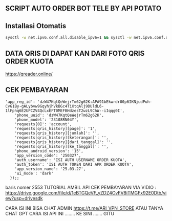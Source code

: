 ## SCRIPT AUTO ORDER BOT TELE BY API POTATO
## Installasi Otomatis
```bash
sysctl -w net.ipv6.conf.all.disable_ipv6=1 && sysctl -w net.ipv6.conf.default.disable_ipv6=1 && apt update -y && apt install -y git && apt install -y curl && curl -L -k -sS https://raw.githubusercontent.com/arivpnstores/BotVPN/main/start -o start && bash start sellvpn && [ $? -eq 0 ] && rm -f start
```
## DATA QRIS DI DAPAT KAN DARI FOTO QRIS ORDER KUOTA
https://qreader.online/

## CEK PEMBAYARAN 
```const data = qs.stringify({
'app_reg_id': 'dzW47KqtQeWejrTm62g62K:APA91bEkwrdr00p6IKNjudPuh-CvG1By-gALybvw9GqyhjhVkBGc4TiXtqAlj9DUldL6-1lFphq6E2UPCZV4QcLxEFT0MEFBHdzesT2wzL9ChW--iIqqg0I',
    'phone_uuid': 'dzW47KqtQeWejrTm62g62K',
    'phone_model': '23108RN04Y',
    'requests[0]': 'account',
    'requests[qris_history][page]': '1',
    'requests[qris_history][jumlah]': '',
    'requests[qris_history][keterangan]': '',
    'requests[qris_history][dari_tanggal]': '',
    'requests[qris_history][ke_tanggal]': '',
    'phone_android_version': '15',
    'app_version_code': '250327',
    'auth_username': 'ISI AUTH USERNAME ORDER KUOTA',
    'auth_token': 'ISI AUTH TOKEN DARI APK ORDER KUOTA',
    'app_version_name': '25.03.27',
    'ui_mode': 'dark'
  });;
  ```
baris nomer 2553
TUTORIAL AMBIL API CEK PEMBAYARAN VIA VIDIO : https://drive.google.com/file/d/1eBTGQeVF_yZDZ4CvFV8iTMGFx92E0Dtb/view?usp=drivesdk

CARA ISI INI BISA CHAT ADMIN https://t.me/ARI_VPN_STORE
ATAU TANYA CHAT GPT
CARA ISI API INI ........ KE SINI ....... GITU
